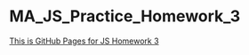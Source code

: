 # MA_JS_Practice_Homework_3

[This is GitHub Pages for JS Homework 3](https://vladgalafm.github.io/MA_JS_Practice/Homework_3_Objects/)
